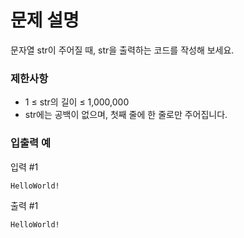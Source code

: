 # 문제 설명
문자열 str이 주어질 때, str을 출력하는 코드를 작성해 보세요.

### 제한사항
- 1 ≤ str의 길이 ≤ 1,000,000
- str에는 공백이 없으며, 첫째 줄에 한 줄로만 주어집니다.

### 입출력 예
입력 #1
```
HelloWorld!
```
출력 #1
```
HelloWorld!
```